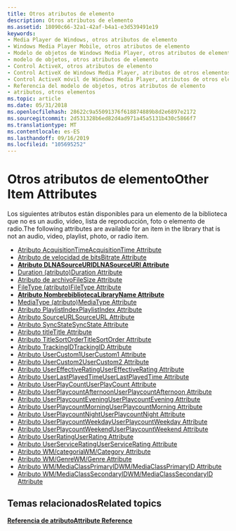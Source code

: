 ```yaml
---
title: Otros atributos de elemento
description: Otros atributos de elemento
ms.assetid: 18090c66-32a1-42af-b4a1-e3d539491e19
keywords:
- Media Player de Windows, otros atributos de elemento
- Windows Media Player Mobile, otros atributos de elemento
- Modelo de objetos de Windows Media Player, otros atributos de elemento
- modelo de objetos, otros atributos de elemento
- Control ActiveX, otros atributos de elemento
- Control ActiveX de Windows Media Player, atributos de otros elementos
- Control ActiveX móvil de Windows Media Player, atributos de otros elementos
- Referencia del modelo de objetos, otros atributos de elemento
- atributos, otros elementos
ms.topic: article
ms.date: 05/31/2018
ms.openlocfilehash: 28622c9a55091376f618874889b8d2e6897e2172
ms.sourcegitcommit: 2d531328b6ed82d4ad971a45a5131b430c5866f7
ms.translationtype: MT
ms.contentlocale: es-ES
ms.lasthandoff: 09/16/2019
ms.locfileid: "105695252"
---
```

# <a name="other-item-attributes"></a><span data-ttu-id="721fc-112">Otros atributos de elemento</span><span class="sxs-lookup"><span data-stu-id="721fc-112">Other Item Attributes</span></span>

<span data-ttu-id="721fc-113">Los siguientes atributos están disponibles para un elemento de la biblioteca que no es un audio, vídeo, lista de reproducción, foto o elemento de radio.</span><span class="sxs-lookup"><span data-stu-id="721fc-113">The following attributes are available for an item in the library that is not an audio, video, playlist, photo, or radio item.</span></span>

-   [<span data-ttu-id="721fc-114">Atributo AcquisitionTime</span><span class="sxs-lookup"><span data-stu-id="721fc-114">AcquisitionTime Attribute</span></span>](acquisitiontime-attribute.md)
-   [<span data-ttu-id="721fc-115">Atributo de velocidad de bits</span><span class="sxs-lookup"><span data-stu-id="721fc-115">Bitrate Attribute</span></span>](bitrate-attribute.md)
-   [<span data-ttu-id="721fc-116">**Atributo DLNASourceURI**</span><span class="sxs-lookup"><span data-stu-id="721fc-116">**DLNASourceURI Attribute**</span></span>](dlnasourceuri-attribute.md)
-   [<span data-ttu-id="721fc-117">Duration (atributo)</span><span class="sxs-lookup"><span data-stu-id="721fc-117">Duration Attribute</span></span>](duration-attribute.md)
-   [<span data-ttu-id="721fc-118">Atributo de archivo</span><span class="sxs-lookup"><span data-stu-id="721fc-118">FileSize Attribute</span></span>](filesize-attribute.md)
-   [<span data-ttu-id="721fc-119">FileType (atributo)</span><span class="sxs-lookup"><span data-stu-id="721fc-119">FileType Attribute</span></span>](filetype-attribute.md)
-   [<span data-ttu-id="721fc-120">**Atributo Nombrebiblioteca**</span><span class="sxs-lookup"><span data-stu-id="721fc-120">**LibraryName Attribute**</span></span>](libraryname-attribute.md)
-   [<span data-ttu-id="721fc-121">MediaType (atributo)</span><span class="sxs-lookup"><span data-stu-id="721fc-121">MediaType Attribute</span></span>](mediatype-attribute.md)
-   [<span data-ttu-id="721fc-122">Atributo PlaylistIndex</span><span class="sxs-lookup"><span data-stu-id="721fc-122">PlaylistIndex Attribute</span></span>](playlistindex-attribute.md)
-   [<span data-ttu-id="721fc-123">Atributo SourceURL</span><span class="sxs-lookup"><span data-stu-id="721fc-123">SourceURL Attribute</span></span>](sourceurl-attribute.md)
-   [<span data-ttu-id="721fc-124">Atributo SyncState</span><span class="sxs-lookup"><span data-stu-id="721fc-124">SyncState Attribute</span></span>](syncstate-attribute.md)
-   [<span data-ttu-id="721fc-125">Atributo title</span><span class="sxs-lookup"><span data-stu-id="721fc-125">Title Attribute</span></span>](title-attribute.md)
-   [<span data-ttu-id="721fc-126">Atributo TitleSortOrder</span><span class="sxs-lookup"><span data-stu-id="721fc-126">TitleSortOrder Attribute</span></span>](titlesortorder-attribute.md)
-   [<span data-ttu-id="721fc-127">Atributo TrackingID</span><span class="sxs-lookup"><span data-stu-id="721fc-127">TrackingID Attribute</span></span>](trackingid-attribute.md)
-   [<span data-ttu-id="721fc-128">Atributo UserCustom1</span><span class="sxs-lookup"><span data-stu-id="721fc-128">UserCustom1 Attribute</span></span>](usercustom1-attribute.md)
-   [<span data-ttu-id="721fc-129">Atributo UserCustom2</span><span class="sxs-lookup"><span data-stu-id="721fc-129">UserCustom2 Attribute</span></span>](usercustom2-attribute.md)
-   [<span data-ttu-id="721fc-130">Atributo UserEffectiveRating</span><span class="sxs-lookup"><span data-stu-id="721fc-130">UserEffectiveRating Attribute</span></span>](usereffectiverating-attribute.md)
-   [<span data-ttu-id="721fc-131">Atributo UserLastPlayedTime</span><span class="sxs-lookup"><span data-stu-id="721fc-131">UserLastPlayedTime Attribute</span></span>](userlastplayedtime-attribute.md)
-   [<span data-ttu-id="721fc-132">Atributo UserPlayCount</span><span class="sxs-lookup"><span data-stu-id="721fc-132">UserPlayCount Attribute</span></span>](userplaycount-attribute.md)
-   [<span data-ttu-id="721fc-133">Atributo UserPlaycountAfternoon</span><span class="sxs-lookup"><span data-stu-id="721fc-133">UserPlaycountAfternoon Attribute</span></span>](userplaycountafternoon-attribute.md)
-   [<span data-ttu-id="721fc-134">Atributo UserPlaycountEvening</span><span class="sxs-lookup"><span data-stu-id="721fc-134">UserPlaycountEvening Attribute</span></span>](userplaycountevening-attribute.md)
-   [<span data-ttu-id="721fc-135">Atributo UserPlaycountMorning</span><span class="sxs-lookup"><span data-stu-id="721fc-135">UserPlaycountMorning Attribute</span></span>](userplaycountmorning-attribute.md)
-   [<span data-ttu-id="721fc-136">Atributo UserPlaycountNight</span><span class="sxs-lookup"><span data-stu-id="721fc-136">UserPlaycountNight Attribute</span></span>](userplaycountnight-attribute.md)
-   [<span data-ttu-id="721fc-137">Atributo UserPlaycountWeekday</span><span class="sxs-lookup"><span data-stu-id="721fc-137">UserPlaycountWeekday Attribute</span></span>](userplaycountweekday-attribute.md)
-   [<span data-ttu-id="721fc-138">Atributo UserPlaycountWeekend</span><span class="sxs-lookup"><span data-stu-id="721fc-138">UserPlaycountWeekend Attribute</span></span>](userplaycountweekend-attribute.md)
-   [<span data-ttu-id="721fc-139">Atributo UserRating</span><span class="sxs-lookup"><span data-stu-id="721fc-139">UserRating Attribute</span></span>](userrating-attribute.md)
-   [<span data-ttu-id="721fc-140">Atributo UserServiceRating</span><span class="sxs-lookup"><span data-stu-id="721fc-140">UserServiceRating Attribute</span></span>](userservicerating-attribute.md)
-   [<span data-ttu-id="721fc-141">Atributo WM/categoría</span><span class="sxs-lookup"><span data-stu-id="721fc-141">WM/Category Attribute</span></span>](wm-category-attribute.md)
-   [<span data-ttu-id="721fc-142">Atributo WM/Genre</span><span class="sxs-lookup"><span data-stu-id="721fc-142">WM/Genre Attribute</span></span>](wm-genre-attribute.md)
-   [<span data-ttu-id="721fc-143">Atributo WM/MediaClassPrimaryID</span><span class="sxs-lookup"><span data-stu-id="721fc-143">WM/MediaClassPrimaryID Attribute</span></span>](wm-mediaclassprimaryid-attribute.md)
-   [<span data-ttu-id="721fc-144">Atributo WM/MediaClassSecondaryID</span><span class="sxs-lookup"><span data-stu-id="721fc-144">WM/MediaClassSecondaryID Attribute</span></span>](wm-mediaclasssecondaryid-attribute.md)

## <a name="related-topics"></a><span data-ttu-id="721fc-145">Temas relacionados</span><span class="sxs-lookup"><span data-stu-id="721fc-145">Related topics</span></span>

<dl> <dt>

[<span data-ttu-id="721fc-146">**Referencia de atributo**</span><span class="sxs-lookup"><span data-stu-id="721fc-146">**Attribute Reference**</span></span>](attribute-reference.md)
</dt> </dl>

 

 




